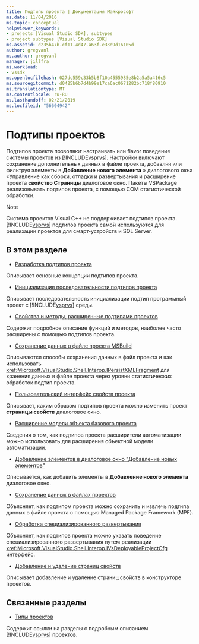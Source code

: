 ```yaml
---
title: Подтипы проекта | Документация Майкрософт
ms.date: 11/04/2016
ms.topic: conceptual
helpviewer_keywords:
- projects [Visual Studio SDK], subtypes
- project subtypes [Visual Studio SDK]
ms.assetid: d235b47b-cf11-4d47-a63f-e33d9d16105d
author: gregvanl
ms.author: gregvanl
manager: jillfra
ms.workload:
- vssdk
ms.openlocfilehash: 027dc559c33b5b8f10a4555985e8b2a5a5a416c5
ms.sourcegitcommit: d0425b6b7d4b99e17ca6ac0671282bc718f80910
ms.translationtype: MT
ms.contentlocale: ru-RU
ms.lasthandoff: 02/21/2019
ms.locfileid: "56604942"
---
```

# <a name="project-subtypes"></a>Подтипы проектов
Подтипов проекта позволяют настраивать или flavor поведение системы проектов из [!INCLUDE[vsprvs](../../code-quality/includes/vsprvs_md.md)]. Настройки включают сохранение дополнительных данных в файле проекта, добавляя или фильтруя элементы в **Добавление нового элемента** » диалогового окна «Управление как сборки, отладки и развертывания и расширение проекта **свойство Страницы** диалоговое окно. Пакеты VSPackage реализовывать подтипов проекта, с помощью COM статистической обработки.

> [!NOTE]
>  Система проектов Visual C++ не поддерживает подтипов проекта. [!INCLUDE[vsprvs](../../code-quality/includes/vsprvs_md.md)] подтипов проекта самой используются для реализации проектов для смарт-устройств и SQL Server.

## <a name="in-this-section"></a>В этом разделе
- [Разработка подтипов проекта](../../extensibility/internals/project-subtypes-design.md)

 Описывает основные концепции подтипов проекта.

- [Инициализация последовательности подтипов проекта](../../extensibility/internals/initialization-sequence-of-project-subtypes.md)

 Описывает последовательность инициализации подтип программный проект с [!INCLUDE[vsprvs](../../code-quality/includes/vsprvs_md.md)] среды.

- [Свойства и методы, расширенные подтипами проектов](../../extensibility/internals/properties-and-methods-extended-by-project-subtypes.md)

 Содержит подробное описание функций и методов, наиболее часто расширены с помощью подтипов проекта.

- [Сохранение данных в файле проекта MSBuild](../../extensibility/internals/persisting-data-in-the-msbuild-project-file.md)

 Описываются способы сохранения данных в файл проекта и как использовать <xref:Microsoft.VisualStudio.Shell.Interop.IPersistXMLFragment> для хранения данных в файле проекта через уровни статистических обработок подтип проекта.

- [Пользовательский интерфейс свойств проекта](../../extensibility/internals/project-property-user-interface.md)

 Описывает, каким образом подтипов проекта можно изменить проект **страницы свойств** диалоговое окно.

- [Расширение модели объекта базового проекта](../../extensibility/internals/extending-the-object-model-of-the-base-project.md)

 Сведения о том, как подтипов проекта расширители автоматизации можно использовать для расширения объектной модели автоматизации.

- [Добавление элементов в диалоговое окно "Добавление новых элементов"](../../extensibility/internals/contributing-to-the-add-new-item-dialog-box.md)

 Описывается, как добавить элементы в **Добавление нового элемента** диалоговое окно.

- [Сохранение данных в файлах проектов](../../extensibility/saving-data-in-project-files.md)

 Объясняет, как подтипом проекта можно сохранить и извлечь подтипа данных в файле проекта с помощью Managed Package Framework (MPF).

- [Обработка специализированного развертывания](../../extensibility/internals/handling-specialized-deployment.md)

 Объясняет, как подтипов проекта можно указать поведение специализированного развертывания путем реализации <xref:Microsoft.VisualStudio.Shell.Interop.IVsDeployableProjectCfg> интерфейс.

- [Добавление и удаление страниц свойств](../../extensibility/adding-and-removing-property-pages.md)

 Описывает добавление и удаление страниц свойств в конструкторе проектов.

## <a name="related-sections"></a>Связанные разделы
- [Типы проектов](../../extensibility/internals/project-types.md)

 Содержит ссылки на разделы с подробным описанием [!INCLUDE[vsprvs](../../code-quality/includes/vsprvs_md.md)] проектов.